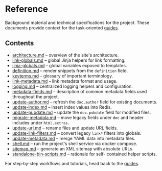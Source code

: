 # Reference

Background material and technical specifications for the project. These
documents provide context for the task‑oriented
[guides](../guides/README.md).

## Contents

- [architecture.md](architecture.md) – overview of the site's architecture.
- [link-globals.md](link-globals.md) – global Jinja helpers for link
formatting.
- [jinja-globals.md](jinja-globals.md) – global variables exposed to templates.
- [definition.md](definition.md) – render snippets from the `definition` field.
- [keyterms.md](keyterms.md) – glossary of important terminology.
- [link-metadata.md](link-metadata.md) – link metadata format and usage.
- [logging.md](logging.md) – centralized logging helpers and configuration.
- [metadata-fields.md](metadata-fields.md) – description of common metadata
fields used throughout the project.
- [update-author.md](update-author.md) – refresh the `doc.author` field for
existing documents.
- [update-index.md](update-index.md) – insert index values into Redis.
- [update-pubdate.md](update-pubdate.md) – update the `doc.pubdate` field for
modified files.
- [migrate-metadata.md](migrate-metadata.md) – move legacy fields under
  `doc` and header includes under `html.extras`.
- [update-url.md](update-url.md) – rename files and update URL fields.
- [update-link-filters.md](update-link-filters.md) – convert legacy `link*`
filters into globals.
- [update-metadata.md](update-metadata.md) – merge YAML data into metadata
files.
- [shell.md](shell.md) – run the project's shell service via docker compose.
- [sitemap.md](sitemap.md) – generate an XML sitemap with absolute URLs.
- [standalone-bin-scripts.md](standalone-bin-scripts.md) – rationale for self-
contained helper scripts.

For step‑by‑step workflows and tutorials, head back to the
[guides](../guides/README.md).
